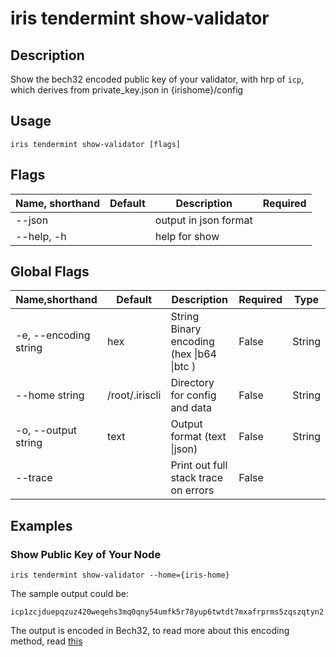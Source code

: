 # iris tendermint show-validator

## Description

Show the bech32 encoded public key of your validator, with hrp of `icp`, which derives from private_key.json in {irishome}/config

## Usage

```
iris tendermint show-validator [flags]
```

## Flags

| Name, shorthand      | Default           | Description                                                    | Required |
| -------------------- | ----------------- | -------------------------------------------------------------- | -------- |
| --json            |                   | output in json format                  |          |
| --help, -h           |                   | help for show                                                  |          |

## Global Flags

| Name,shorthand        | Default        | Description                                 | Required | Type   |
| --------------------- | -------------- | ------------------------------------------- | -------- | ------ |
| -e, --encoding string | hex            | String   Binary encoding (hex \|b64 \|btc ) | False    | String |
| --home string         | /root/.iriscli | Directory for config and data               | False    | String |
| -o, --output string   | text           | Output format (text \|json)                 | False    | String |
| --trace               |                | Print out full stack trace on errors        | False    |        |

## Examples

### Show Public Key of Your Node

```shell
iris tendermint show-validator --home={iris-home}
```

The sample output could be:
```$xslt
icp1zcjduepqzuz420weqehs3mq0qny54umfk5r78yup6twtdt7mxafrprms5zqszqtyn2
```

The output is encoded in Bech32, to read more about this encoding method, read [this](../../features/basic-concepts/bech32-prefix.md) 